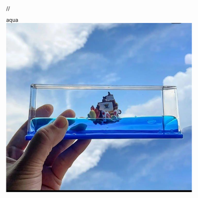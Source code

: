 <html>
<head>
<meta charset="uft-8">

<meta name="viewport" content="width=device-width,
 initial-scale=1.0">

//<title>
 <p>
  aqua
 </p>
</title>









 
</head>
<body>
<div class=ban
 back-ground=img:"202409091180908344023241086.jpg"
<h1>
 aqua
</h1>
 
</div>
 <div class="img">
        <img src="IMG_20240909_011730_049.jpg">
 
</div>








 
</body>





















 
</html>
